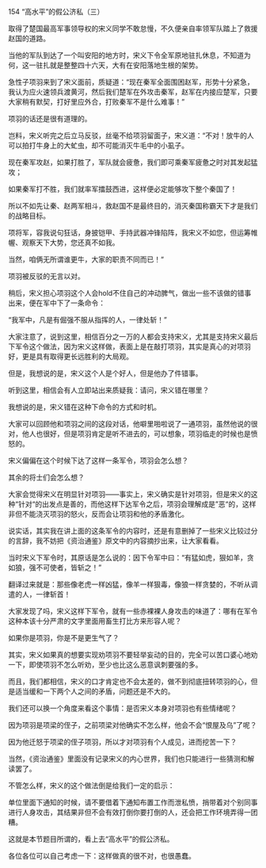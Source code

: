 154 “高水平”的假公济私（三）



取得了楚国最高军事领导权的宋义同学不敢怠慢，不久便亲自率领军队踏上了救援赵国的道路。

当他的军队到达了一个叫安阳的地方时，宋义下令全军原地驻扎休息，不知道为何，这一驻扎就是整整四十六天，大有在安阳落地生根的架势。



急性子项羽来到了宋义面前，质疑道：“现在秦军全面围困赵军，形势十分紧急，我认为应火速领兵渡黄河，然后我们楚军在外攻击秦军，赵军在内接应楚军，只要大家稍有默契，打好里应外合，打败秦军不是什么难事！”

项羽的话还是很有道理的。



岂料，宋义听完之后立马反驳，丝毫不给项羽留面子，宋义道：“不对！放牛的人可以拍打牛身上的大虻虫，却不可能消灭牛毛中的小虱子。

现在秦军攻赵，如果打胜了，军队就会疲惫，我们即可乘秦军疲惫之时对其发起猛攻；

如果秦军打不胜，我们就率军擂鼓西进，这样便必定能够攻下整个秦国了！

所以不如先让秦、赵两军相斗，救赵国不是最终目的，消灭秦国称霸天下才是我们的战略目标。

项将军，容我说句狂话，身披铠甲、手持武器冲锋陷阵，我宋义不如您，但运筹帷幄、观察天下大势，您还真不如我。

当然，咱俩无所谓谁更牛，大家的职责不同而已！“

项羽被反驳的无言以对。



稍后，宋义担心项羽这个人会hold不住自己的冲动脾气，做出一些不该做的错事出来，便在军中下了一条命令：

“我军中，凡是有倔强不服从指挥的人，一律处斩！”



大家注意了，说到这里，相信百分之一万的人都会支持宋义，尤其是支持宋义最后下军令这个做法，因为宋义这样做，表面上是在敲打项羽，其实是真心的对项羽好，更是具有取得更长远胜利的大局观。

但是，我想说的是，宋义这个人是个好人，但是他办了件错事。

听到这里，相信会有人立即站出来质疑我：请问，宋义错在哪里？

我想说的是，宋义错在这种下命令的方式和时机。

大家可以回顾他和项羽之间的这段对话，他噼里啪啦说了一通项羽，虽然他说的很对，他人也很好，但是项羽肯定是听不进去的，可以想象，项羽临走的时候也是愤怒的。

宋义偏偏在这个时候下达了这样一条军令，项羽会怎么想？

其余的将士们会怎么想？

大家会觉得宋义在明显针对项羽——事实上，宋义确实是针对项羽，但是宋义的这种“针对“的出发点是善的，而他这样下达军令之后，项羽会理解成是”恶“的，这样非但不能浇灭项羽的怒火，反而会让项羽和他的矛盾激化。



说实话，其实我在讲上面的这条军令的内容时，还是有意删掉了一些宋义比较过分的言辞，我不妨把《资治通鉴》原文中的内容摘抄出来，让大家看看。

当时宋义下军令时，其原话是怎么说的：因下令军中曰：“有猛如虎，狠如羊，贪如狼，强不可使者，皆斩之！”

翻译过来就是：那些像老虎一样凶猛，像羊一样狠毒，像狼一样贪婪的，不听从调遣的人，一律斩首！



大家发现了吗，宋义这样下军令，就有一些赤裸裸人身攻击的味道了：哪有在军令这种本该十分严肃的文字里面用畜生打比方来形容人呢？

如果你是项羽，你是不是更生气了？



其实，宋义如果真的想要实现劝项羽不要轻举妄动的目的，完全可以苦口婆心地劝一下，即使项羽不怎么听劝，至少也比这么恶意讽刺要强的多。

而且，我们都相信，宋义的口才肯定也不会太差的，做不到彻底扭转项羽的心，但是适当缓和一下两个人之间的矛盾，问题还是不大的。



我们还可以换一个角度来看这个事情：是否宋义本身对项羽也有些情绪呢？

因为项羽是项梁的侄子，之前项梁对他确实不怎么样，他会不会“恨屋及乌”了呢？

因为他迁怒于项梁的侄子项羽，所以才对项羽有个人成见，进而挖苦一下？



当然，《资治通鉴》里面没有记录宋义的内心世界，我们也只能进行一些猜测和解读罢了。

不管怎么样，宋义的这个做法倒是给我们一定的启示：

单位里面下通知的时候，请不要借着下通知布置工作而泄私愤，捎带着对个别同事进行人身攻击，其结果非但不会有效打倒你要打倒的人，还会把工作环境弄得一团糟。



这就是本节题目所谓的，看上去“高水平”的假公济私。

各位各位可以自己考虑一下：这样做真的很不对，也很愚蠢。